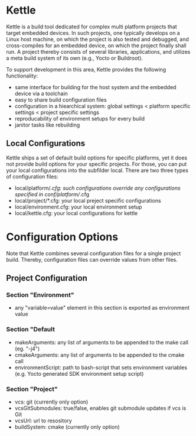 # Kettle

Kettle is a build tool dedicated for complex multi platform projects that target
embedded devices. In such projects, one typically develops on a Linux host
machine, on which the project is also tested and debugged, and cross-compiles
for an embedded device, on which the project finally shall run. A project
thereby consists of several libraries, applications, and utilizes a meta build
system of its own (e.g., Yocto or Buildroot).

To support development in this area, Kettle provides the following functionality:
- same interface for building for the host system and the embedded device
  via a toolchain
- easy to share build configuration files
- configuration in a hiearchical system:
  global settings < platform specific settings < project specific settings
- reproducability of environment setups for every build
- janitor tasks like rebuilding

## Local Configurations
Kettle ships a set of default build options for specific platforms, yet it does
not provide build options for your specific projects. For those, you can put your
local configurations into the subfilder local. There are two three types of
configuration files:

- local/platform/*.cfg: such configurations override any configurations specified in conf/platform/*.cfg
- local/project/*.cfg: your local preject specific configurations
- local/environment.cfg: your local environment setup
- local/kettle.cfg: your local configurations for kettle

# Configuration Options
Note that Kettle combines several configuration files for a single project build.
Thereby, configuration files can override values from other files.

## Project Configuration

### Section "Environment"
* any "variable=value" element in this section is exported as environment value

### Section "Default
* makeArguments: any list of arguments to be appended to the make call (eg. "-j4")
* cmakeArguments: any list of arguments to be appended to the cmake call
* environmentScript: path to bash-script that sets environment variables (e.g. Yocto generated SDK environment setup script)

### Section "Project"
* vcs: git (currently only option)
* vcsGitSubmodules: true/false, enables git submodule updates if vcs is Git
* vcsUrl: url to resository
* buildSystem: cmake (currently only option)

